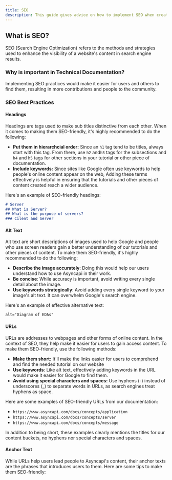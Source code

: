 ```yaml
---
title: SEO
description: This guide gives advice on how to implement SEO when creating tutorials for our project.
---
```


## What is SEO?

SEO (Search Engine Optimization) refers to the methods and strategies used to enhance the visibility of a website's content in search engine results.

### Why is important in Technical Documentation?

Implementing SEO practices would make it easier for users and others to find them, resulting in more contributions and people to the community.  

### SEO Best Practices  

#### Headings

Headings are tags used to make sub titles distinctive from each other. When it comes to making them SEO-friendly, it's highly recommended to do the following:

- **Put them in hierarchcial order:** Since an `h1` tag tend to be titles, always start with this tag. From there, use `h2` and`h3` tags for the subsections and `h4` and `h5` tags for other sections in your tutorial or other piece of documentation.
- **Include keywords:** Since sites like Google often use keywords to help people's online content appear on the web, Adding these terms effectively is helpful in ensuring that the tutorials and other pieces of content created reach a wider audience.

Here's an example of SEO-friendly headings:

```md
# Server 
## What is Server?
## What is the purpose of servers?
### Cilent and Server
```

#### Alt Text

Alt text are short descriptions of images used to help Google and people who use screen readers gain a better understanding of our tutorials and other pieces of content. To make them SEO-friendly, it's highly recommended to do the following:

- **Describe the image accurately**:  Doing this would help our users understand how to use Asyncapi in their work.
- **Be concise**: While accuracy is important, avoid writing every single detail about the image.
- **Use keywords strategically**: Avoid adding every single keyword to your image's alt text. It can overwhelm Google's search engine.

Here's an example of effective alternative text:

```html
alt="Diagram of EDAs"
```

#### URLs

URLs are addresses to webpages and other forms of online content. In the context of SEO, they help make it easier for users to gain access content. To make them SEO-friendly, use the following methods:

- **Make them short:** It'll make the links easier for users to comprehend and find the needed tutorial on our website
- **Use keywords**: Like alt text, effectively adding keywords in the URL would make it easier for Google to find them.
- **Avoid using special characters and spaces:** Use hyphens (-) instead of underscores (_) to separate words in URLs, as search engines treat hyphens as space.

Here are some examples of SEO-friendly URLs from our documentation:

- `https://www.asyncapi.com/docs/concepts/application`
- `https://www.asyncapi.com/docs/concepts/server`
- `https://www.asyncapi.com/docs/concepts/message`

In addition to being short, these examples clearly mentions the titles for our content buckets, no hyphens nor special characters and spaces.

#### Anchor Text

While URLs help users lead people to Asyncapi's content, their anchor texts are the phrases that introduces users to them. Here are some tips to make them SEO-friendly:
<!-- add tips here later -->